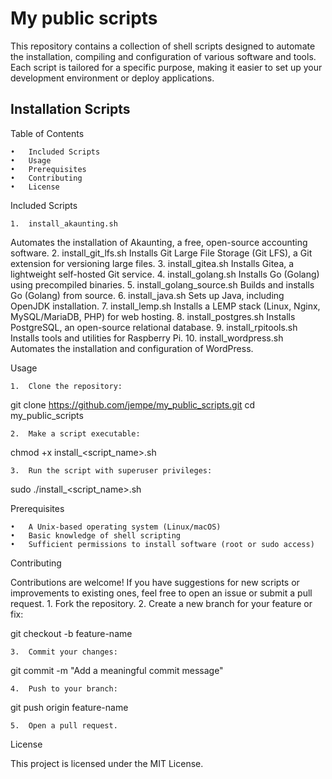 # My public scripts 

This repository contains a collection of shell scripts designed to automate the installation, compiling and configuration of various software and tools. Each script is tailored for a specific purpose, making it easier to set up your development environment or deploy applications.

## Installation Scripts


Table of Contents

	•	Included Scripts
	•	Usage
	•	Prerequisites
	•	Contributing
	•	License

Included Scripts

	1.	install_akaunting.sh
Automates the installation of Akaunting, a free, open-source accounting software.
	2.	install_git_lfs.sh
Installs Git Large File Storage (Git LFS), a Git extension for versioning large files.
	3.	install_gitea.sh
Installs Gitea, a lightweight self-hosted Git service.
	4.	install_golang.sh
Installs Go (Golang) using precompiled binaries.
	5.	install_golang_source.sh
Builds and installs Go (Golang) from source.
	6.	install_java.sh
Sets up Java, including OpenJDK installation.
	7.	install_lemp.sh
Installs a LEMP stack (Linux, Nginx, MySQL/MariaDB, PHP) for web hosting.
	8.	install_postgres.sh
Installs PostgreSQL, an open-source relational database.
	9.	install_rpitools.sh
Installs tools and utilities for Raspberry Pi.
	10.	install_wordpress.sh
Automates the installation and configuration of WordPress.

Usage

	1.	Clone the repository:

git clone https://github.com/jempe/my_public_scripts.git
cd my_public_scripts


	2.	Make a script executable:

chmod +x install_<script_name>.sh


	3.	Run the script with superuser privileges:

sudo ./install_<script_name>.sh

Prerequisites

	•	A Unix-based operating system (Linux/macOS)
	•	Basic knowledge of shell scripting
	•	Sufficient permissions to install software (root or sudo access)

Contributing

Contributions are welcome! If you have suggestions for new scripts or improvements to existing ones, feel free to open an issue or submit a pull request.
	1.	Fork the repository.
	2.	Create a new branch for your feature or fix:

git checkout -b feature-name


	3.	Commit your changes:

git commit -m "Add a meaningful commit message"


	4.	Push to your branch:

git push origin feature-name


	5.	Open a pull request.

License

This project is licensed under the MIT License.



